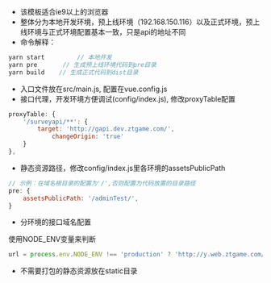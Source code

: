 *  该模板适合ie9以上的浏览器
*  整体分为本地开发环境，预上线环境（192.168.150.116）以及正式环境，预上线环境与正式环境配置基本一致，只是api的地址不同
*  命令解释：

```javascript
yarn start         // 本地开发
yarn pre       // 生成预上线环境代码到pre目录
yarn build	  // 生成正式代码到dist目录
```
*  入口文件放在src/main.js, 配置在vue.config.js
*  接口代理，开发环境方便调试(config/index.js), 修改proxyTable配置

```javascript
proxyTable: {
    '/surveyapi/**': {
        target: 'http://gapi.dev.ztgame.com/',
            changeOrigin: 'true'
    }
},
```

*  静态资源路径，修改config/index.js里各环境的assetsPublicPath

```javascript
// 示例：在域名根目录的配置为'/',否则配置为代码放置的目录路径
pre: {
    assetsPublicPath: '/adminTest/',
}
```

*  分环境的接口域名配置

使用NODE_ENV变量来判断

```javascript
url = process.env.NODE_ENV !== 'production' ? 'http://y.web.ztgame.com/act' : 'http://y.ztgame.com/act'
```

* 不需要打包的静态资源放在static目录